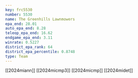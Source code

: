 ```yaml
---
key: frc5530
number: 5530
name: The Greenhills Lawnmowers
epa_end: 28.01
auto_epa_end: 8.28
teleop_epa_end: 16.62
endgame_epa_end: 3.11
winrate: 0.5227
district_epa_rank: 64
district_epa_percentile: 0.8748
type: Team
---
```

[[2024miann]]
[[2024micmp3]]
[[2024micmp]]
[[2024midet]]
